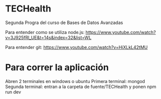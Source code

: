 # TECHealth
Segunda Progra del curso de Bases de Datos Avanzadas

Para entender como se utiliza node.js:
https://www.youtube.com/watch?v=3J925fRl_UE&t=14s&index=32&list=WL

Para entender git:
https://www.youtube.com/watch?v=HiXLkL42tMU

# Para correr la aplicación
Abren 2 terminales en windows o ubuntu
Primera terminal: mongod
Segunda terminal: entran a la carpeta de fuente/TECHealth y ponen npm run dev
